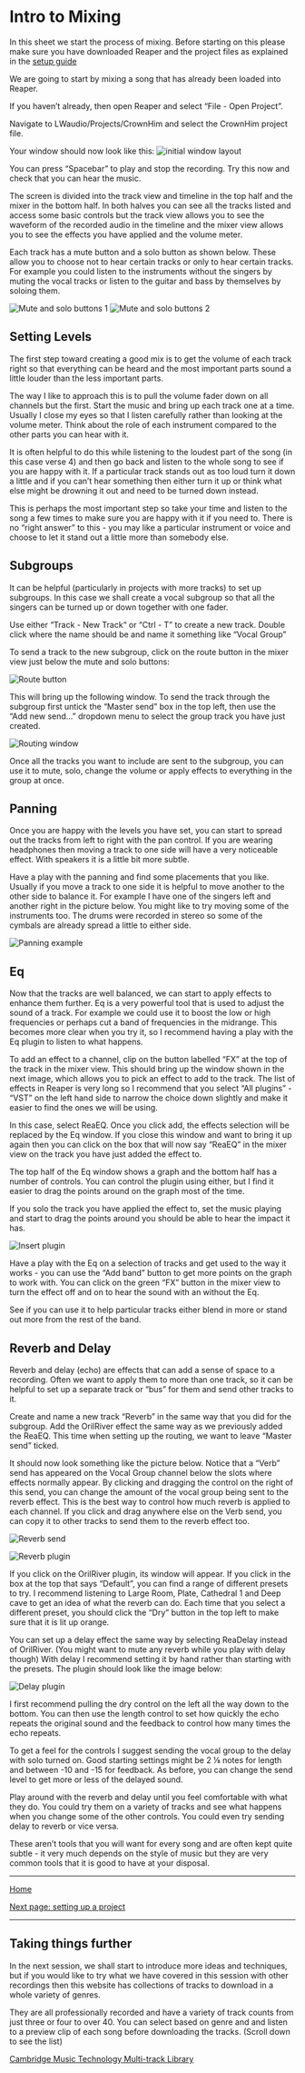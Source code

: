 # Intro to Mixing

In this sheet we start the process of mixing.
Before starting on this please make sure you have downloaded Reaper and the project files as explained in the [setup guide](../setup-guide.md)

We are going to start by mixing a song that has already been loaded into Reaper.

If you haven’t already, then open Reaper and select “File - Open Project”.

Navigate to LWaudio/Projects/CrownHim and select the CrownHim project file.

Your window should now look like this:
![initial window layout](../images/initial-window.png)

You can press “Spacebar” to play and stop the recording. Try this now and check that you can hear the music.

The screen is divided into the track view and timeline in the top half and the mixer in the bottom half. In both halves you can see all the tracks listed and access some basic controls but the track view allows you to see the waveform of the recorded audio in the timeline and the mixer view allows you to see the effects you have applied and the volume meter.

Each track has a mute button and a solo button as shown below. These allow you to choose not to hear certain tracks or only to hear certain tracks.
For example you could listen to the instruments without the singers by muting the vocal tracks or listen to the guitar and bass by themselves by soloing them.

![Mute and solo buttons 1](../images/ms-timeline.png) ![Mute and solo buttons 2](../images/ms-mixer.png)

## Setting Levels

The first step toward creating a good mix is to get the volume of each track right so that everything can be heard and the most important parts sound a little louder than the less important parts.

The way I like to approach this is to pull the volume fader down on all channels but the first. Start the music and bring up each track one at a time. Usually I close my eyes so that I listen  carefully rather than looking at the volume meter. Think about the role of each instrument compared to the other parts you can hear with it.

It is often helpful to do this while listening to the loudest part of the song (in this case verse 4) and then go back and listen to the whole song to see if you are happy with it. If a particular track stands out as too loud turn it down a little and if you can’t hear something then either turn it up or think what else might be drowning it out and need to be turned down instead.

This is perhaps the most important step so take your time and listen to the song a few times to make sure you are happy with it if you need to. There is no “right answer” to this - you may like a particular instrument or voice and choose to let it stand out a little more than somebody else.

## Subgroups

It can be helpful (particularly in projects with more tracks) to set up subgroups. In this case we shall create a vocal subgroup so that all the singers can be turned up or down together with one fader.

Use either “Track - New Track“ or “Ctrl - T” to create a new track.
Double click where the name should be and name it something like “Vocal Group”

To send a track to the new subgroup, click on the route button in the mixer view just below the mute and solo buttons:

![Route button](../images/route-button.png)

This will bring up the following window. To send the track through the subgroup first untick the “Master send” box in the top left, then use the “Add new send…” dropdown menu to select the group track you have just created.

![Routing window](../images/routing-window.png)

Once all the tracks you want to include are sent to the subgroup, you can use it to mute, solo, change the volume or apply effects to everything in the group at once.

## Panning

Once you are happy with the levels you have set, you can start to spread out the tracks from left to right with the pan control.
If you are wearing headphones then moving a track to one side will have a very noticeable effect. With speakers it is a little bit more subtle.

Have a play with the panning and find some placements that you like. Usually if you move a track to one side it is helpful to move another to the other side to balance it.
For example I have one of the singers left and another right in the picture below. You might like to try moving some of the instruments too.
The drums were recorded in stereo so some of the cymbals are already spread a little to either side.

![Panning example](../images/panning-example.png)

## Eq

Now that the tracks are well balanced, we can start to apply effects to enhance them further. Eq is a very powerful tool that is used to adjust the sound of a track. For example we could use it to boost the low or high frequencies or perhaps cut a band of frequencies in the midrange.
This becomes more clear when you try it, so I recommend having a play with the Eq plugin to listen to what happens.

To add an effect to a channel, clip on the button labelled “FX” at the top of the track in the mixer view. This should bring up the window shown in the next image, which allows you to pick an effect to add to the track.
The list of effects in Reaper is very long so I recommend that you select “All plugins” - “VST” on the left hand side to narrow the choice down slightly and make it easier to find the ones we will be using.

In this case, select ReaEQ. Once you click add, the effects selection will be replaced by the Eq window. If you close this window and want to bring it up again then you can click on the box that will now say “ReaEQ” in the mixer view on the track you have just added the effect to.

The top half of the Eq window shows a graph and the bottom half has a number of controls. You can control the plugin using either, but I find it easier to drag the points around on the graph most of the time.

If you solo the track you have applied the effect to, set the music playing and start to drag the points around you should be able to hear the impact it has.

![Insert plugin](../images/insert-plugin.png)

Have a play with the Eq on a selection of tracks and get used to the way it works - you can use the “Add band” button to get more points on the graph to work with.
You can click on the green “FX” button in the mixer view to turn the effect off and on to hear the sound with an without the Eq.

See if you can use it to help particular tracks either blend in more or stand out more from the rest of the band.

## Reverb and Delay

Reverb and delay (echo) are effects that can add a sense of space to a recording. Often we want to apply them to more than one track, so it can be helpful to set up a separate track or “bus” for them and send other tracks to it.

Create and name a new track “Reverb” in the same way that you did for the subgroup.
Add the OrilRiver effect the same way as we previously added the ReaEQ.
This time when setting up the routing, we want to leave “Master send” ticked.

It should now look something like the picture below. Notice that a “Verb” send has appeared on the Vocal Group channel below the slots where effects normally appear.
By clicking and dragging the control on the right of this send, you can change the amount of the vocal group being sent to the reverb effect. This is the best way to control how much reverb is applied to each channel.
If you click and drag anywhere else on the Verb send, you can copy it to other tracks to send them to the reverb effect too.

![Reverb send](../images/reverb-send.png)

![Reverb plugin](../images/reverb-plugin.png)

If you click on the OrilRiver plugin, its window will appear. If you click in the box at the top that says “Default”, you can find a range of different presets to try.
I recommend listening to Large Room, Plate, Cathedral 1 and Deep cave to get an idea of what the reverb can do.
Each time that you select a different preset, you should click the “Dry” button in the top left to make sure that it is lit up orange.

You can set up a delay effect the same way by selecting ReaDelay instead of OrilRiver. (You might want to mute any reverb while you play with delay though)
With delay I recommend setting it by hand rather than starting with the presets. The plugin should look like the image below:

![Delay plugin](../images/delay-plugin.png)

I first recommend pulling the dry control on the left all the way down to the bottom. You can then use the length control to set how quickly the echo repeats the original sound and the feedback to control how many times the echo repeats.

To get a feel for the controls I suggest sending the vocal group to the delay with solo turned on.
Good starting settings might be 2 ⅛ notes for length and between -10 and -15 for feedback.
As before, you can change the send level to get more or less of the delayed sound.

Play around with the reverb and delay until you feel comfortable with what they do. You could try them on a variety of tracks and see what happens when you change some of the other controls. You could even try sending delay to reverb or vice versa.

These aren’t tools that you will want for every song and are often kept quite subtle - it very much depends on the style of music but they are very common tools that it is good to have at your disposal.

---


[Home](../README.md)

[Next page: setting up a project](01-setting-up-project.md)

---

## Taking things further

In the next session, we shall start to introduce more ideas and techniques, but if you would like to try what we have covered in this session with other recordings then this website has collections of tracks to download in a whole variety of genres.

They are all professionally recorded and have a variety of track counts from just three or four to over 40. You can select based on genre and and listen to a preview clip of each song before downloading the tracks. (Scroll down to see the list)


[Cambridge Music Technology Multi-track Library](https://cambridge-mt.com/ms/mtk/)
